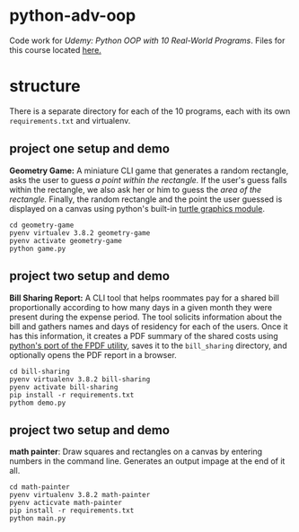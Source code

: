 # python-adv-oop
Code work for _Udemy: Python OOP with 10 Real-World Programs_. Files for this course located [here.](https://github.com/pythonprocourse/files)


# structure
There is a separate directory for each of the 10 programs, each with its own `requirements.txt` and virtualenv.

## project one setup and demo
**Geometry Game:** A miniature CLI game that generates a random rectangle, asks the user to guess _a point within the rectangle._ If the user's guess falls within the rectangle, we also ask her or him to guess the _area of the rectangle._ Finally, the random rectangle and the point the user guessed is displayed on a canvas using python's built-in [turtle graphics module](https://docs.python.org/3/library/turtle.html).

```
cd geometry-game
pyenv virtualev 3.8.2 geometry-game
pyenv activate geometry-game
python game.py
```

## project two setup and demo
**Bill Sharing Report:** A CLI tool that helps roommates pay for a shared bill proportionally according to how many days in a given month they were present during the expense period. The tool solicits information about the bill and gathers names and days of residency for each of the users. Once it has this information, it creates a PDF summary of the shared costs using [python's port of the FPDF utility](https://pypi.org/project/fpdf/), saves it to the `bill_sharing` directory, and optionally opens the PDF report in a browser.

```
cd bill-sharing
pyenv virtualenv 3.8.2 bill-sharing
pyenv activate bill-sharing
pip install -r requirements.txt
pythom demo.py	
```

## project two setup and demo
**math painter**: Draw squares and rectangles on a canvas by entering numbers in the command line. Generates an output impage at the end of it all.


```
cd math-painter
pyenv virtualenv 3.8.2 math-painter
pyenv acticvate math-painter
pip install -r requirements.txt
python main.py
```

